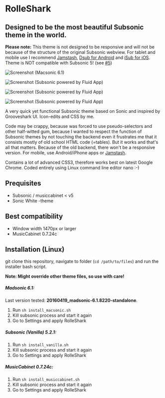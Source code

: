 RolleShark
=========================

Designed to be the most beautiful Subsonic theme in the world.
--------------

**Please note:** This theme is not designed to be responsive and will not be because of the structure of the original Subsonic webview. For tablet and mobile use I recommend [Jamstash](http://beta.jamstash.com/), [Dsub for Android](https://play.google.com/store/apps/details?id=github.daneren2005.dsub&hl=en) and [iSub for iOS](https://itunes.apple.com/en/app/isub-music-streamer/id362920532?mt=8). Theme is NOT compatible with Subsonic 5! (see [#5](https://github.com/ronilaukkarinen/rolleshark/issues/5))

![Screenshot (Macsonic 6.1)](https://dl.dropboxusercontent.com/u/18447700/macsonic-rolleshark.png "Screenshot")

![Screenshot (Subsonic powered by Fluid App)](https://raw.githubusercontent.com/ronilaukkarinen/rolleshark-subsonic-theme/master/screenshots/screenshot-6.png "Screenshot")

![Screenshot (Subsonic powered by Fluid App)](https://raw.githubusercontent.com/ronilaukkarinen/rolleshark-subsonic-theme/master/screenshots/screenshot-6.png "Screenshot")

![Screenshot (Subsonic powered by Fluid App)](https://raw.githubusercontent.com/ronilaukkarinen/rolleshark-subsonic-theme/master/screenshots/screenshot-5.png "Screenshot")

A very quick yet functional Subsonic theme based on Sonic and inspired by Grooveshark UI. Icon-edits and CSS by me.

Code may be crappy, because was forced to use pseudo-selectors and other half-witted gum, because I wanted to respect the function of Subsonic themes by not touching the backend even it frustrates me that it consists mostly of old school HTML code (=tables). But it works and that's all that matters. Because of the old backend, there won't be a responsive version. For mobile, use Android/iPhone apps or [Jamstash](http://jamstash.com).

Contains a lot of advanced CSS3, therefore works best on latest Google Chrome. Coded entirely using Linux command line editor nano :-)

Prequisites
--------------

- Subsonic / musiccabinet < v5
- Sonic White -theme

Best compatibility
--------------

- Window width 1470px or larger
- MusicCabinet 0.7.24c

Installation (Linux)
--------------

git clone this repository, navigate to folder (`cd /path/to/files`) and run the installer bash script.

**Note: Might override other theme files, so use with care!**

##### Madsonic 6.1:

Last version tested: **20160419_madsonic-6.1.8220-standalone**.

1. Run `sh install_macsonic.sh`
2. Kill subsonic process and start it again
3. Go to Settings and apply RolleShark

##### Subsonic (Vanilla) 5.2.1:

1. Run `sh install_vanilla.sh`
2. Kill subsonic process and start it again
3. Go to Settings and apply RolleShark

##### MusicCabinet 0.7.24c:

1. Run `sh install_musiccabinet.sh`
2. Kill subsonic process and start it again
3. Go to Settings and apply RolleShark
